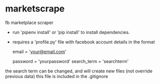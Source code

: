 # marketscrape

fb marketplace scraper

- run 'pipenv install' or 'pip install' to install dependencies.

- requires a 'profile.py' file with facebook account details in the format

    email = 'your@email.com'
    
    password = 'yourpassword'
    search_term = 'searchterm'

the search term can be changed, and will create new files (not override previous data)
this file is included in the .gitignore
